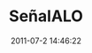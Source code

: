 ---
layout: post
title:  "SeñalALO"
date:   2011-07-2 14:46:22
categories: project
img: img/projects/senalalo.png
thumb: img/projects/thumbs/senalalo-thumb.png
description: Señalalo muestra en un mapa la ubicación de todas las antenas de celulares de Chile.
site_url: http://senalalo.ciudadanointeligente.org
estado: archivado
---